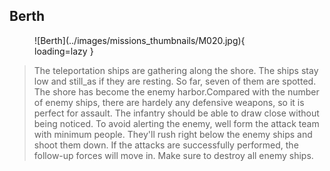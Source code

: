 ## Berth

<figure markdown>
  ![Berth](../images/missions_thumbnails/M020.jpg){ loading=lazy }
</figure>

> The teleportation ships are gathering along the shore. The ships stay low and still_as if they are resting. So far, seven of them are spotted. The shore has become the enemy harbor.Compared with the number of enemy ships, there are hardely any defensive weapons, so it is perfect for assault. The infantry should be able to draw close without being noticed. To avoid alerting the enemy, well form the attack team with minimum people.
> They'll rush right below the enemy ships and shoot them down. If the attacks are successfully performed, the follow-up forces will move in. Make sure to destroy all enemy ships.
